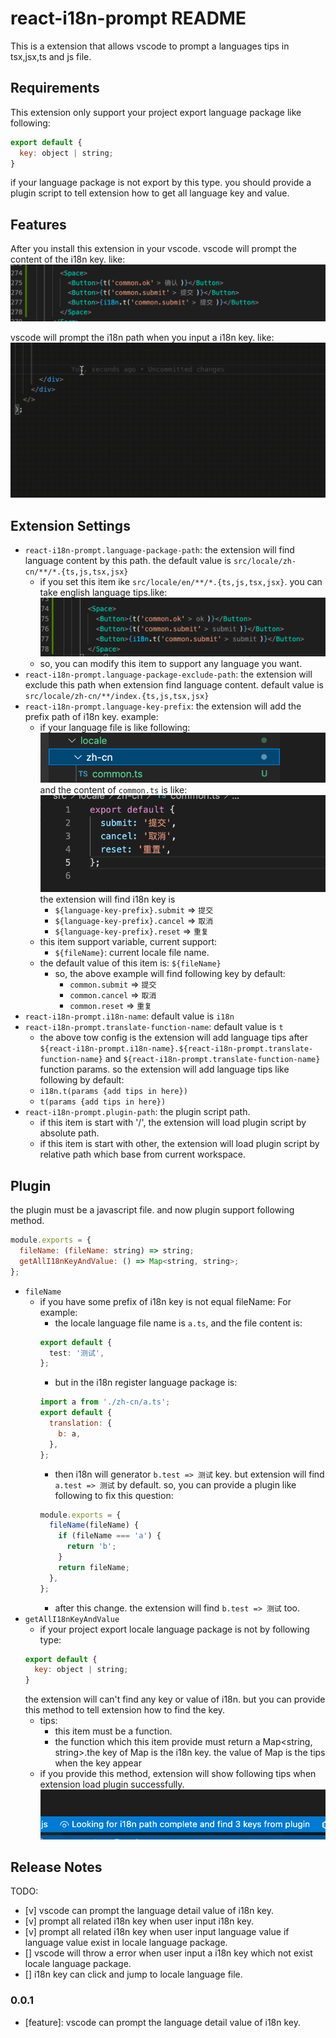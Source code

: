 # react-i18n-prompt README

This is a extension that allows vscode to prompt a languages tips in tsx,jsx,ts and js file.

## Requirements

This extension only support your project export language package like following:

```js
export default {
  key: object | string;
}
```

if your language package is not export by this type. you should provide a plugin script to tell extension how to get all language key and value.

## Features

After you install this extension in your vscode. vscode will prompt the content of the i18n key. like:
![preview img](/assets/preview.png)

vscode will prompt the i18n path when you input a i18n key. like:
![preview img](/assets/prompt-preview.gif)

## Extension Settings

- `react-i18n-prompt.language-package-path`: the extension will find language content by this path. the default value is `src/locale/zh-cn/**/*.{ts,js,tsx,jsx}`
  - if you set this item ike `src/locale/en/**/*.{ts,js,tsx,jsx}`. you can take english language tips.like:
    ![preview-en](/assets/preview-en.png)
  - so, you can modify this item to support any language you want.
- `react-i18n-prompt.language-package-exclude-path`: the extension will exclude this path when extension find language content. default value is `src/locale/zh-cn/**/index.{ts,js,tsx,jsx}`
- `react-i18n-prompt.language-key-prefix`: the extension will add the prefix path of i18n key. example:
  - if your language file is like following:
    ![locale folder](/assets/folder.png)
    and the content of `common.ts` is like:
    ![locale folder](/assets/locale-content.png)
    the extension will find i18n key is
    - `${language-key-prefix}.submit` => `提交`
    - `${language-key-prefix}.cancel` => `取消`
    - `${language-key-prefix}.reset` => `重复`
  - this item support variable, current support:
    - `${fileName}`: current locale file name.
  - the default value of this item is: `${fileName}`
    - so, the above example will find following key by default:
      - `common.submit` => `提交`
      - `common.cancel` => `取消`
      - `common.reset` => `重复`
- `react-i18n-prompt.i18n-name`: default value is `i18n`
- `react-i18n-prompt.translate-function-name`: default value is `t`
  - the above tow config is the extension will add language tips after `${react-i18n-prompt.i18n-name}.${react-i18n-prompt.translate-function-name}` and `${react-i18n-prompt.translate-function-name}` function params. so the extension will add language tips like following by default:
  - `i18n.t(params {add tips in here})`
  - `t(params {add tips in here})`
- `react-i18n-prompt.plugin-path`: the plugin script path.
  - if this item is start with '/', the extension will load plugin script by absolute path.
  - if this item is start with other, the extension will load plugin script by relative path which base from current workspace.

## Plugin

the plugin must be a javascript file. and now plugin support following method.

```js
module.exports = {
  fileName: (fileName: string) => string;
  getAllI18nKeyAndValue: () => Map<string, string>;
};
```

- `fileName`
  - if you have some prefix of i18n key is not equal fileName: For example:
    - the locale language file name is `a.ts`, and the file content is:
    ```ts
    export default {
      test: '测试',
    };
    ```
    - but in the i18n register language package is:
    ```js
    import a from './zh-cn/a.ts';
    export default {
      translation: {
        b: a,
      },
    };
    ```
    - then i18n will generator `b.test => 测试` key. but extension will find `a.test => 测试` by default. so, you can provide a plugin like following to fix this question:
    ```js
    module.exports = {
      fileName(fileName) {
        if (fileName === 'a') {
          return 'b';
        }
        return fileName;
      },
    };
    ```
    - after this change. the extension will find `b.test => 测试` too.
- `getAllI18nKeyAndValue`
  - if your project export locale language package is not by following type:
  ```js
  export default {
    key: object | string;
  }
  ```
  the extension will can't find any key or value of i18n. but you can provide this method to tell extension how to find the key.
  - tips:
    - this item must be a function.
    - the function which this item provide must return a Map<string, string>.the key of Map is the i18n key. the value of Map is the tips when the key appear
  - if you provide this method, extension will show following tips when extension load plugin successfully.
    ![preview-en](/assets/plugin-tips.png)

## Release Notes

TODO:

- [v] vscode can prompt the language detail value of i18n key.
- [v] prompt all related i18n key when user input i18n key.
- [v] prompt all related i18n key when user input language value if language value exist in locale language package.
- [] vscode will throw a error when user input a i18n key which not exist locale language package.
- [] i18n key can click and jump to locale language file.

### 0.0.1

- [feature]: vscode can prompt the language detail value of i18n key.

